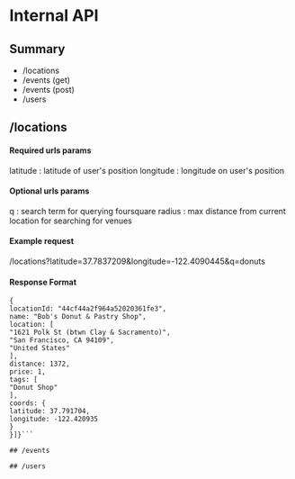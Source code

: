 # Internal API 

## Summary

- /locations
- /events (get)
- /events (post)
- /users

## /locations 

#### Required urls params 
latitude : latitude of user's position
longitude : longitude on user's position

#### Optional urls params 
q : search term for querying foursquare
radius : max distance from current location for searching for venues

#### Example request
/locations?latitude=37.7837209&longitude=-122.4090445&q=donuts

#### Response Format  
```{locations: [
{
locationId: "44cf44a2f964a52020361fe3",
name: "Bob's Donut & Pastry Shop",
location: [
"1621 Polk St (btwn Clay & Sacramento)",
"San Francisco, CA 94109",
"United States"
],
distance: 1372,
price: 1,
tags: [
"Donut Shop"
],
coords: {
latitude: 37.791704,
longitude: -122.420935
}
}]}```

## /events 

## /users
